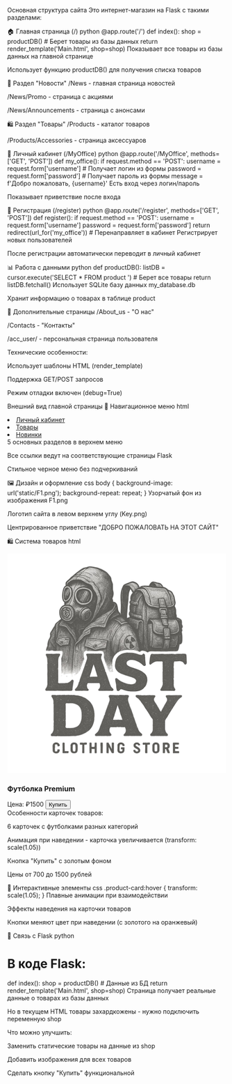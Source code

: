 Основная структура сайта
Это интернет-магазин на Flask с такими разделами:

🏠 Главная страница (/)
python
@app.route('/')
def index():
    shop = productDB()  # Берет товары из базы данных
    return render_template('Main.html', shop=shop)
Показывает все товары из базы данных на главной странице

Использует функцию productDB() для получения списка товаров

📰 Раздел "Новости"
/News - главная страница новостей

/News/Promo - страница с акциями

/News/Announcements - страница с анонсами

🛍️ Раздел "Товары"
/Products - каталог товаров

/Products/Accessories - страница аксессуаров

👤 Личный кабинет (/MyOffice)
python
@app.route('/MyOffice', methods=['GET', 'POST'])
def my_office():
    if request.method == 'POST':
        username = request.form['username']  # Получает логин из формы
        password = request.form['password']  # Получает пароль из формы
        message = f'Добро пожаловать, {username}'
Есть вход через логин/пароль

Показывает приветствие после входа

📝 Регистрация (/register)
python
@app.route('/register', methods=['GET', 'POST'])
def register():
    if request.method == 'POST':
        username = request.form['username']
        password = request.form['password']
        return redirect(url_for('my_office'))  # Перенаправляет в кабинет
Регистрирует новых пользователей

После регистрации автоматически переводит в личный кабинет

📊 Работа с данными
python
def productDB():
    listDB = cursor.execute('SELECT * FROM product ')  # Берет все товары
    return listDB.fetchall()
Использует SQLite базу данных my_database.db

Хранит информацию о товарах в таблице product

🔗 Дополнительные страницы
/About_us - "О нас"

/Contacts - "Контакты"

/acc_user/<username> - персональная страница пользователя

Технические особенности:

Использует шаблоны HTML (render_template)

Поддержка GET/POST запросов

Режим отладки включен (debug=True)

 Внешний вид главной страницы
📱 Навигационное меню
html
<li class="navigation"><a href="/MyOffice">Личный кабинет</a></li>
<li class="navigation"><a href="/Products">Товары</a></li>
<li class="navigation"><a href="/News">Новинки</a></li>
5 основных разделов в верхнем меню

Все ссылки ведут на соответствующие страницы Flask

Стильное черное меню без подчеркиваний

🖼️ Дизайн и оформление
css
body {
    background-image: url('static/F1.png');
    background-repeat: repeat;
}
Узорчатый фон из изображения F1.png

Логотип сайта в левом верхнем углу (Key.png)

Центрированное приветствие "ДОБРО ПОЖАЛОВАТЬ НА ЭТОТ САЙТ"

🛍️ Система товаров
html
<div class="product-grid">
    <div class="product-card">
        <img src="static/Key.png" alt="T-Shirt Sample Image">
        <h3 class="product-title">Футболка Premium</h3>
        <span class="price">Цена: ₽1500</span>
        <button class="buy-btn">Купить</button>
    </div>
</div>
Особенности карточек товаров:

6 карточек с футболками разных категорий

Анимация при наведении - карточка увеличивается (transform: scale(1.05))

Кнопка "Купить" с золотым фоном

Цены от 700 до 1500 рублей

🎯 Интерактивные элементы
css
.product-card:hover {
    transform: scale(1.05);
}
Плавные анимации при взаимодействии

Эффекты наведения на карточки товаров

Кнопки меняют цвет при наведении (с золотого на оранжевый)

🔄 Связь с Flask
python
# В коде Flask:
def index():
    shop = productDB()  # Данные из БД
    return render_template('Main.html', shop=shop)
Страница получает реальные данные о товарах из базы данных

Но в текущем HTML товары захардкожены - нужно подключить переменную shop

Что можно улучшить:

Заменить статические товары на данные из shop

Добавить изображения для всех товаров

Сделать кнопку "Купить" функциональной
